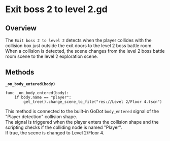 # Exit boss 2 to level 2.gd

## Overview
The `Exit boss 2 to level 2` detects when the player collides with the collision box just outside the exit doors to the level 2 boss battle room. When a collision is detected, the scene changes from the level 2 boss battle room scene to the level 2 exploration scene.

## Methods
**`_on_body_entered(body)`**  

```gdscript
func _on_body_entered(body):
	if body.name == "player":
		get_tree().change_scene_to_file("res://Level 2/Floor 4.tscn")
```
This method is connected to the built-in GoDot `body_entered` signal of the "Player detection" collision shape.  
The signal is triggered when the player enters the collision shape and the scripting checks if the colliding node is named "Player".  
If true, the scene is changed to Level 2/Floor 4.